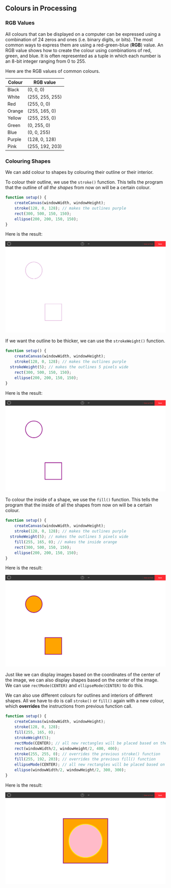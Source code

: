 ## Colours in Processing

### RGB Values

All colours that can be displayed on a computer can be expressed using a combination of 24 zeros and ones (i.e. binary digits, or bits). The most common ways to express them are using a red-green-blue (**RGB**) value. An RGB value shows how to create the colour using combinations of red, green, and blue. It is often represented as a tuple in which each number is an 8-bit integer ranging from 0 to 255.

Here are the RGB values of common colours.

| Colour | RGB value       |
| ------ | --------------- |
| Black  | (0, 0, 0)       |
| White  | (255, 255, 255) |
| Red    | (255, 0, 0)     |
| Orange | (255, 165, 0)   |
| Yellow | (255, 255, 0)   |
| Green  | (0, 255, 0)     |
| Blue   | (0, 0, 255)     |
| Purple | (128, 0, 128)   |
| Pink   | (255, 192, 203) |

### Colouring Shapes

We can add colour to shapes by colouring their outline or their interior. 

To colour their outline, we use the `stroke()` function. This tells the program that the outline of *all the shapes* from now on will be a certain colour.

```js
function setup() {
	createCanvas(windowWidth, windowHeight);
	stroke(128, 0, 128); // makes the outlines purple
	rect(300, 500, 150, 150);
	ellipse(200, 200, 150, 150);
}
```

Here is the result:

![](../Images/Colour1.png)

If we want the outline to be thicker, we can use the `strokeWeight()` function. 

```js
function setup() {
	createCanvas(windowWidth, windowHeight);
	stroke(128, 0, 128); // makes the outlines purple
  strokeWeight(5); // makes the outlines 5 pixels wide
	rect(300, 500, 150, 150);
	ellipse(200, 200, 150, 150);
}
```

Here is the result:

![](../Images/Colour2.png)

To colour the inside of a shape, we use the `fill()` function. This tells the program that the inside of all the shapes from now on will be a certain colour.

```js
function setup() {
	createCanvas(windowWidth, windowHeight);
	stroke(128, 0, 128); // makes the outlines purple
  strokeWeight(5); // makes the outlines 5 pixels wide
	fill(255, 165, 0); // makes the inside orange
	rect(300, 500, 150, 150);
	ellipse(200, 200, 150, 150);
}
```

Here is the result:

![](../Images/Colour3.png)

Just like we can display images based on the coordinates of the center of the image, we can also display shapes based on the center of the image. We can use `rectMode(CENTER)` and `ellipseMode(CENTER)` to do this. 

We can also use different colours for outlines and interiors of different shapes. All we have to do is call `stroke()` or `fill()` again with a new colour, which **overrides** the instructions from previous function call.

```js
function setup() {
	createCanvas(windowWidth, windowHeight);
	stroke(128, 0, 128);
	fill(255, 165, 0);
	strokeWeight(5);
	rectMode(CENTER); // all new rectangles will be placed based on their center coordinate
	rect(windowWidth/2, windowHeight/2, 400, 400);
	stroke(255, 255, 0); // overrides the previous stroke() function
	fill(255, 192, 203); // overrides the previous fill() function
	ellipseMode(CENTER); // all new rectangles will be placed based on their center coordinate
	ellipse(windowWidth/2, windowHeight/2, 300, 300);
}
```

Here is the result:

![](../Images/Colour4.png)
